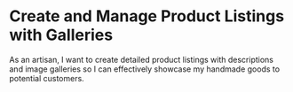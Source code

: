 # Create and Manage Product Listings with Galleries

As an artisan, I want to create detailed product listings with descriptions and image galleries so I can effectively showcase my handmade goods to potential customers.